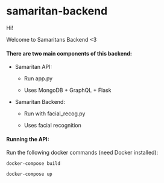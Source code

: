 # samaritan-backend

Hi!

Welcome to Samaritans Backend <3 

#### There are two main components of this backend:

- Samaritan API:
    
    - Run app.py
    
    - Uses MongoDB + GraphQL + Flask

- Samaritan Backend:

    - Run with facial_recog.py
    
    - Uses facial recognition
    
#### Running the API:

Run the following docker commands (need Docker installed):
```
docker-compose build

docker-compose up
```
